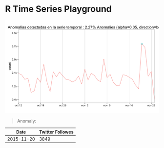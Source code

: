# R Time Series Playground
![Time Series Anomaly Highlighted](https://raw.githubusercontent.com/joseramoncajide/R-Projects/master/TimeSeries/_images/TS_Analysis.png)
> Anomaly:

Date | Twitter Followes
------------ | -------------
2015-11-20 | 3849
